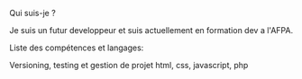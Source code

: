 Qui suis-je ?

Je suis un futur developpeur et suis actuellement en formation dev a l'AFPA.

Liste des compétences et langages:

Versioning, testing et gestion de projet
html, css, javascript, php
